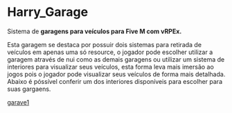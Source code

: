 # Harry_Garage
Sistema de **garagens para veículos para Five M com vRPEx.**

Esta garagem se destaca por possuir dois sistemas para retirada de veículos em apenas uma só resource, o jogador pode escolher utilizar a garagem através de nui como as demais garagens ou utilizar um sistema de interiores para visualizar seus veículos, esta forma leva mais imersão ao jogos pois o jogador pode visualizar seus veículos de forma mais detalhada. Abaixo é póssível conferir um dos interiores disponíveis para escolher para suas gargaens.

[garave1](https://github.com/SylvioLeonZanotti/Harry_Garage/assets/123652053/5dd66515-45ec-47ae-9b13-0978f6f06b3a)

